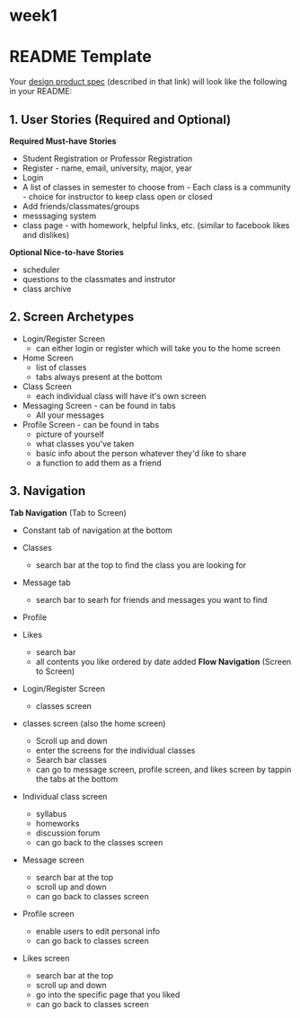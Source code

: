# week1

# README Template

Your [design product spec](https://hackmd.io/SR5ovxoOTQ6cCrvQ33qnGw?edit) (described in that link) will look like the following in your README:

## 1. User Stories (Required and Optional)

**Required Must-have Stories**

 * Student Registration or Professor Registration
 * Register - name, email, university, major, year
 * Login
 * A list of classes in semester to choose from - Each class is a community - choice for instructor to keep class open or closed 
 * Add friends/classmates/groups
 * messsaging system 
 * class page - with homework, helpful links, etc. (similar to facebook likes and dislikes)

**Optional Nice-to-have Stories**

 * scheduler 
 * questions to the classmates and instrutor 
 * class archive 

## 2. Screen Archetypes

 * Login/Register Screen
   * can either login or register which will take you to the home screen
 * Home Screen
   * list of classes 
   * tabs always present at the bottom 
 * Class Screen 
   * each individual class will have it's own screen 
 * Messaging Screen - can be found in tabs
   * All your messages 
 * Profile Screen - can be found in tabs 
   * picture of yourself 
   * what classes you've taken 
   * basic info about the person whatever they'd like to share 
   * a function to add them as a friend 

## 3. Navigation

**Tab Navigation** (Tab to Screen)

 * Constant tab of navigation at the bottom
 * Classes 
     * search bar at the top to find the class you are looking for 
 * Message tab 
     * search bar to searh for friends and messages you want to find
 * Profile 
 * Likes
     * search bar
     * all contents you like ordered by date added
**Flow Navigation** (Screen to Screen)

 * Login/Register Screen
   * classes screen 
 * classes screen (also the home screen)
   * Scroll up and down
   * enter the screens for the individual classes
   * Search bar classes 
   * can go to message screen, profile screen, and likes screen by tappin the tabs at the bottom
 * Individual class screen
   * syllabus
   * homeworks
   * discussion forum
   * can go back to the classes screen
 * Message screen 
   * search bar at the top
   * scroll up and down 
   * can go back to classes screen
 * Profile screen
   * enable users to edit personal info
   * can go back to classes screen
 * Likes screen 
   * search bar at the top 
   * scroll up and down 
   * go into the specific page that you liked 
   * can go back to classes screen
